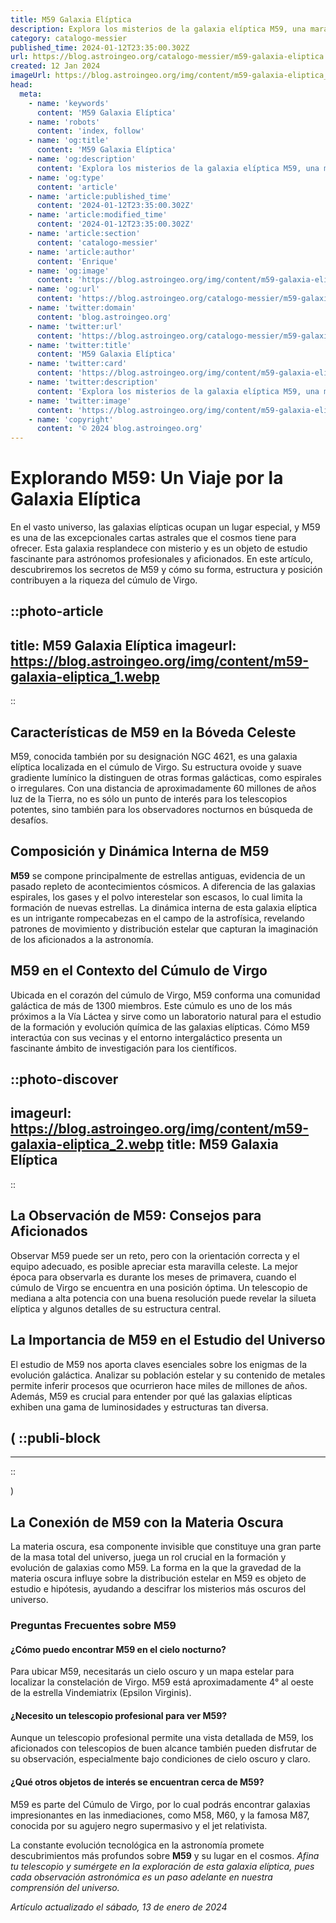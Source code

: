 ```yaml
---
title: M59 Galaxia Elíptica
description: Explora los misterios de la galaxia elíptica M59, una maravilla cósmica en el cúmulo de Virgo con una historia celestial fascinante.
category: catalogo-messier
published_time: 2024-01-12T23:35:00.302Z
url: https://blog.astroingeo.org/catalogo-messier/m59-galaxia-eliptica
created: 12 Jan 2024
imageUrl: https://blog.astroingeo.org/img/content/m59-galaxia-eliptica_1.webp
head:
  meta:
    - name: 'keywords'
      content: 'M59 Galaxia Elíptica'
    - name: 'robots'
      content: 'index, follow'
    - name: 'og:title'
      content: 'M59 Galaxia Elíptica'
    - name: 'og:description'
      content: 'Explora los misterios de la galaxia elíptica M59, una maravilla cósmica en el cúmulo de Virgo con una historia celestial fascinante.'
    - name: 'og:type'
      content: 'article'
    - name: 'article:published_time'
      content: '2024-01-12T23:35:00.302Z'
    - name: 'article:modified_time'
      content: '2024-01-12T23:35:00.302Z'
    - name: 'article:section'
      content: 'catalogo-messier'
    - name: 'article:author'
      content: 'Enrique'
    - name: 'og:image'
      content: 'https://blog.astroingeo.org/img/content/m59-galaxia-eliptica_1.webp'
    - name: 'og:url'
      content: 'https://blog.astroingeo.org/catalogo-messier/m59-galaxia-eliptica'
    - name: 'twitter:domain'
      content: 'blog.astroingeo.org'
    - name: 'twitter:url'
      content: 'https://blog.astroingeo.org/catalogo-messier/m59-galaxia-eliptica'
    - name: 'twitter:title'
      content: 'M59 Galaxia Elíptica'
    - name: 'twitter:card'
      content: 'https://blog.astroingeo.org/img/content/m59-galaxia-eliptica_1.webp'
    - name: 'twitter:description'
      content: 'Explora los misterios de la galaxia elíptica M59, una maravilla cósmica en el cúmulo de Virgo con una historia celestial fascinante.'
    - name: 'twitter:image'
      content: 'https://blog.astroingeo.org/img/content/m59-galaxia-eliptica_1.webp'
    - name: 'copyright'
      content: '© 2024 blog.astroingeo.org'
---
```

# Explorando M59: Un Viaje por la Galaxia Elíptica

En el vasto universo, las galaxias elípticas ocupan un lugar especial, y M59 es una de las excepcionales cartas astrales que el cosmos tiene para ofrecer. Esta galaxia resplandece con misterio y es un objeto de estudio fascinante para astrónomos profesionales y aficionados. En este artículo, descubriremos los secretos de M59 y cómo su forma, estructura y posición contribuyen a la riqueza del cúmulo de Virgo.


::photo-article
---
title: M59 Galaxia Elíptica
imageurl: https://blog.astroingeo.org/img/content/m59-galaxia-eliptica_1.webp
---
::


## Características de M59 en la Bóveda Celeste

M59, conocida también por su designación NGC 4621, es una galaxia elíptica localizada en el cúmulo de Virgo. Su estructura ovoide y suave gradiente lumínico la distinguen de otras formas galácticas, como espirales o irregulares. Con una distancia de aproximadamente 60 millones de años luz de la Tierra, no es sólo un punto de interés para los telescopios potentes, sino también para los observadores nocturnos en búsqueda de desafíos.

## Composición y Dinámica Interna de M59

**M59** se compone principalmente de estrellas antiguas, evidencia de un pasado repleto de acontecimientos cósmicos. A diferencia de las galaxias espirales, los gases y el polvo interestelar son escasos, lo cual limita la formación de nuevas estrellas. La dinámica interna de esta galaxia elíptica es un intrigante rompecabezas en el campo de la astrofísica, revelando patrones de movimiento y distribución estelar que capturan la imaginación de los aficionados a la astronomía.

## M59 en el Contexto del Cúmulo de Virgo

Ubicada en el corazón del cúmulo de Virgo, M59 conforma una comunidad galáctica de más de 1300 miembros. Este cúmulo es uno de los más próximos a la Vía Láctea y sirve como un laboratorio natural para el estudio de la formación y evolución química de las galaxias elípticas. Cómo M59 interactúa con sus vecinas y el entorno intergaláctico presenta un fascinante ámbito de investigación para los científicos.


::photo-discover
---
imageurl: https://blog.astroingeo.org/img/content/m59-galaxia-eliptica_2.webp
title: M59 Galaxia Elíptica
---
::


## La Observación de M59: Consejos para Aficionados

Observar M59 puede ser un reto, pero con la orientación correcta y el equipo adecuado, es posible apreciar esta maravilla celeste. La mejor época para observarla es durante los meses de primavera, cuando el cúmulo de Virgo se encuentra en una posición óptima. Un telescopio de mediana a alta potencia con una buena resolución puede revelar la silueta elíptica y algunos detalles de su estructura central.

## La Importancia de M59 en el Estudio del Universo

El estudio de M59 nos aporta claves esenciales sobre los enigmas de la evolución galáctica. Analizar su población estelar y su contenido de metales permite inferir procesos que ocurrieron hace miles de millones de años. Además, M59 es crucial para entender por qué las galaxias elípticas exhiben una gama de luminosidades y estructuras tan diversa.

(
  ::publi-block
  ---
  ---
  ::
  
  )
## La Conexión de M59 con la Materia Oscura

La materia oscura, esa componente invisible que constituye una gran parte de la masa total del universo, juega un rol crucial en la formación y evolución de galaxias como M59. La forma en la que la gravedad de la materia oscura influye sobre la distribución estelar en M59 es objeto de estudio e hipótesis, ayudando a descifrar los misterios más oscuros del universo.

### Preguntas Frecuentes sobre M59

#### ¿Cómo puedo encontrar M59 en el cielo nocturno?
Para ubicar M59, necesitarás un cielo oscuro y un mapa estelar para localizar la constelación de Virgo. M59 está aproximadamente 4° al oeste de la estrella Vindemiatrix (Epsilon Virginis).

#### ¿Necesito un telescopio profesional para ver M59?
Aunque un telescopio profesional permite una vista detallada de M59, los aficionados con telescopios de buen alcance también pueden disfrutar de su observación, especialmente bajo condiciones de cielo oscuro y claro.

#### ¿Qué otros objetos de interés se encuentran cerca de M59?
M59 es parte del Cúmulo de Virgo, por lo cual podrás encontrar galaxias impresionantes en las inmediaciones, como M58, M60, y la famosa M87, conocida por su agujero negro supermasivo y el jet relativista.

La constante evolución tecnológica en la astronomía promete descubrimientos más profundos sobre **M59** y su lugar en el cosmos. *Afina tu telescopio y sumérgete en la exploración de esta galaxia elíptica, pues cada observación astronómica es un paso adelante en nuestra comprensión del universo.*

_Artículo actualizado el sábado, 13 de enero de 2024_
